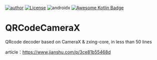 [![author](https://img.shields.io/badge/author-hglf-blue.svg)](https://github.com/hotstu) 
[![License](https://img.shields.io/badge/License-Apache%202.0-blue.svg)](https://opensource.org/licenses/Apache-2.0)
![androidx](https://img.shields.io/badge/target-androidx-blue.svg)
[![Awesome Kotlin Badge](https://kotlin.link/awesome-kotlin.svg)](https://github.com/hotstu/QRCodeCameraX)
# QRCodeCameraX
QRcode decoder based on CameraX &amp; zxing-core, in less than 50 lines


article：https://www.jianshu.com/p/3ce81b55468d

